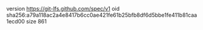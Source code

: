 version https://git-lfs.github.com/spec/v1
oid sha256:a79a118ac2a4e8417b6cc0ae421fe61b25bfb8df6d5bbe1fe411b81caa1ecd00
size 861
